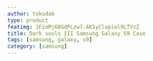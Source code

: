 ```yaml
---
author: tokodab
type: product
featimg: 1FioMj68GdPLzw7-AK1yClupiel9LTVzZ
title: Dark souls III Samsung Galaxy S9 Case
tags: [samsung, galaxy, s9]
category: [samsung]
---
```

